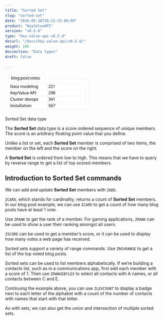 ```yaml
---
title: "Sorted Set"
slug: "sorted-set"
date: "2016-05-16T20:22:33-08:00"
product: "KeyValueAPI"
version: "v0.5.8"
type: "key-value-api-v0.5.8"
docurl: "/docs/key-value-api/v0.5.8/"
weight: 106
docsection: "Data types"
draft: false

---
```


<img class="img-responsive center-block"
     style="width: 55%;"
     src="/img/kv-api/sorted-set.svg"
     alt="Sorted Set data type">

<p class="dyno-image-caption text-center">Sorted Set data type</p>

The **Sorted Set** data type is a score ordered sequence of unique members. The score is an arbitrary floating point value that you define. 
                             
Unlike a list or set, each **Sorted Set** member is comprised of two items, the member on the left and the score on the right.
                             
A **Sorted Set** is ordered from low to high. This means that we have to query by reverse range to get a list of top scored members.

## Introduction to Sorted Set commands

We can add and update **Sorted Set** members with `ZADD`.

`ZCARD`, which stands for cardinality, returns a count of **Sorted Set** members. In our blog post example, we can use `ZCARD` to get a count of how many blog posts have at least 1 vote.

Use `ZRANK` to get the rank of a member. For gaming applications, `ZRANK` can be used to show a user their ranking amongst all users. 

`ZSCORE` can be used to get a member’s score, or it can be used to display how many votes a web page has received.

Sorted sets support a variety of range commands. Use `ZREVRANGE` to get a list of the top voted blog posts. 

Sorted sets can be used to list members alphabetically. If we’re building a contacts list, such as in a communications app, first add each member with a score of 1. Then use `ZRANGEBYLEX` to select all contacts with A names, or all contacts between C and E.

Continuing the example above, you can use `ZLEXCOUNT` to display a badge next to each letter of the alphabet with a count of the number of contacts with names that start with that letter.

As with sets, we can also get the union and intersection of multiple sorted sets.
